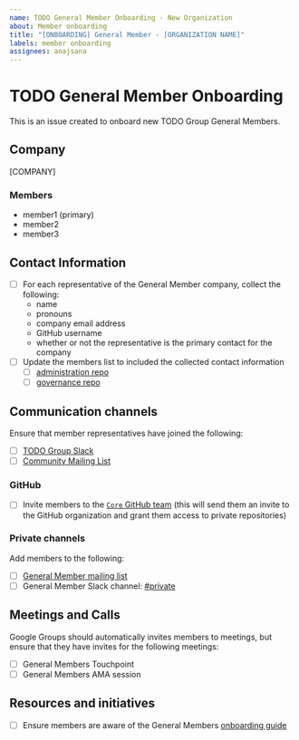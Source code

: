 ```yaml
---
name: TODO General Member Onboarding - New Organization
about: Member onboarding
title: "[ONBOARDING] General Member - [ORGANIZATION NAME]"
labels: member onboarding
assignees: anajsana
---
```


# TODO General Member Onboarding

This is an issue created to onboard new TODO Group General Members.

## Company

[COMPANY]

### Members

- member1 (primary)
- member2
- member3

## Contact Information

- [ ] For each representative of the General Member company, collect the
      following:
  - name
  - pronouns
  - company email address
  - GitHub username
  - whether or not the representative is the primary contact for the company
- [ ] Update the members list to included the collected contact information
  - [ ] [administration repo](https://github.com/todogroup/administration/MEMBERS.csv)
  - [ ] [governance repo](/MEMBERS.csv)

## Communication channels

Ensure that member representatives have joined the following:

- [ ] [TODO Group Slack](https://slack.todogroup.org/)
- [ ] [Community Mailing List](https://docs.google.com/forms/d/e/1FAIpQLSeU0YGM_IJ6gY8E5IIiwXKD_FZi3kAVc4E9_-3dtTDyKMSjdA/viewform)

### GitHub

- [ ] Invite members to the [`Core` GitHub team](https://github.com/orgs/todogroup/teams/core)
  (this will send them an invite to the GitHub organization and grant them
  access to private repositories)

### Private channels

Add members to the following:

- [ ] [General Member mailing list](https://groups.google.com/g/private-todogroup)
- [ ] General Member Slack channel: [#private](https://thetodogroup.slack.com/archives/G5TBGTX29)

## Meetings and Calls

Google Groups should automatically invites members to meetings, but ensure that 
they have invites for the following meetings:

- [ ] General Members Touchpoint
- [ ] General Members AMA session

## Resources and initiatives

- [ ] Ensure members are aware of the General Members [onboarding guide](https://github.com/todogroup/governance/blob/main/onboarding/general-member.md)
